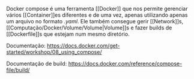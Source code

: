 Docker compose é uma ferramenta [[Docker]] que nos permite gerenciar vários [[Container]]es diferentes e de uma vez, apenas utilizando apenas um arquivo no formato *.yaml*. Ele também consegue gerir [[Network]]s, [[Computação/Docker/Volume/Volume|Volume]]s e fazer builds de [[Dockerfile]]s que estejam num mesmo diretório.

Documentação: https://docs.docker.com/get-started/workshop/08_using_compose/

Documentação de build: https://docs.docker.com/reference/compose-file/build/
